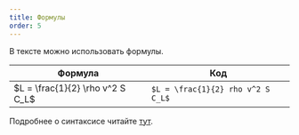 ```yaml
---
title: Формулы
order: 5
---
```


В тексте можно использовать формулы.

| Формула                          | Код                               |
| -------------------------------- | --------------------------------- |
| $L = \frac{1}{2} \rho v^2 S C_L$ | `$L = \frac{1}{2} rho v^2 S C_L$` |

Подробнее о синтаксисе читайте [тут](https://github.com/micromark/micromark-extension-math#syntax).
